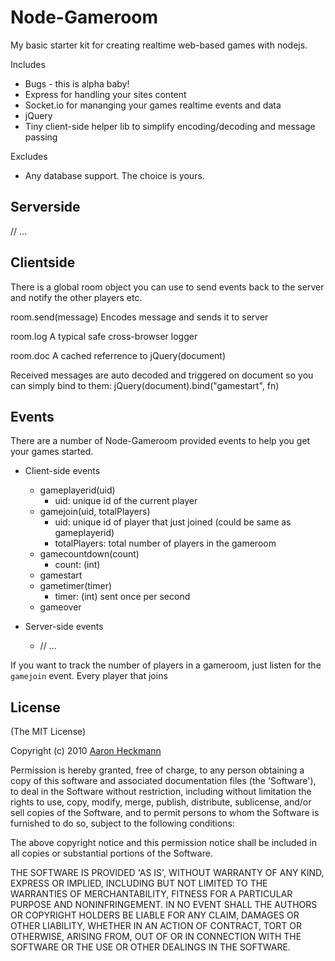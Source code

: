 # Node-Gameroom
My basic starter kit for creating realtime web-based games with nodejs.

Includes
- Bugs - this is alpha baby!
- Express for handling your sites content
- Socket.io for mananging your games realtime events and data
- jQuery
- Tiny client-side helper lib to simplify encoding/decoding and message passing

Excludes
- Any database support. The choice is yours.


## Serverside
// ...


## Clientside

There is a global room object you can use to send events back to the server
and notify the other players etc.

room.send(message) Encodes message and sends it to server 

room.log A typical safe cross-browser logger

room.doc A cached referrence to jQuery(document)

Received messages are auto decoded and triggered on document so you can simply bind to them: jQuery(document).bind("gamestart", fn)


## Events

There are a number of Node-Gameroom provided events to help you get your games started.

  - Client-side events
    - gameplayerid(uid) 
      - uid: unique id of the current player
    - gamejoin(uid, totalPlayers)
      - uid: unique id of player that just joined (could be same as gameplayerid)
      - totalPlayers: total number of players in the gameroom
    - gamecountdown(count)
      - count: (int)
    - gamestart
    - gametimer(timer)
      - timer: (int) sent once per second
    - gameover

  - Server-side events
    - // ...


If you want to track the number of players in a gameroom, just listen for the `gamejoin` event. Every player that joins

## License 

(The MIT License)

Copyright (c) 2010 [Aaron Heckmann](aaron.heckmann+github@gmail.com)

Permission is hereby granted, free of charge, to any person obtaining
a copy of this software and associated documentation files (the
'Software'), to deal in the Software without restriction, including
without limitation the rights to use, copy, modify, merge, publish,
distribute, sublicense, and/or sell copies of the Software, and to
permit persons to whom the Software is furnished to do so, subject to
the following conditions:

The above copyright notice and this permission notice shall be
included in all copies or substantial portions of the Software.

THE SOFTWARE IS PROVIDED 'AS IS', WITHOUT WARRANTY OF ANY KIND,
EXPRESS OR IMPLIED, INCLUDING BUT NOT LIMITED TO THE WARRANTIES OF
MERCHANTABILITY, FITNESS FOR A PARTICULAR PURPOSE AND NONINFRINGEMENT.
IN NO EVENT SHALL THE AUTHORS OR COPYRIGHT HOLDERS BE LIABLE FOR ANY
CLAIM, DAMAGES OR OTHER LIABILITY, WHETHER IN AN ACTION OF CONTRACT,
TORT OR OTHERWISE, ARISING FROM, OUT OF OR IN CONNECTION WITH THE
SOFTWARE OR THE USE OR OTHER DEALINGS IN THE SOFTWARE.
